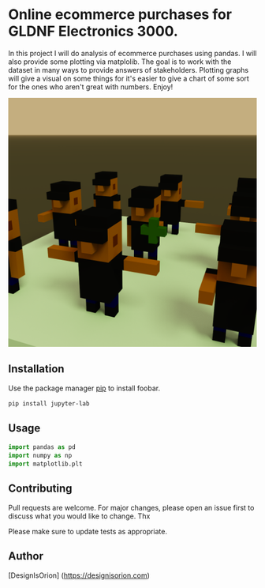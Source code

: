 # Online ecommerce purchases for GLDNF Electronics 3000.

In this project I will do analysis of ecommerce purchases using pandas. I will also provide some plotting via matplolib. The goal is to work with the dataset in many ways to provide answers of stakeholders. Plotting graphs will give a visual on some things for it's easier to give a chart of some sort for the ones who aren't great with numbers. Enjoy!

<img src="https://github.com/DesignisOrion/GLDNF-Online-Orders-3000/blob/main/img/GroupOfFloppy2.png"/>


## Installation

Use the package manager [pip](https://pip.pypa.io/en/stable/) to install foobar.

```bash
pip install jupyter-lab
```

## Usage

```python
import pandas as pd
import numpy as np
import matplotlib.plt
```

## Contributing
Pull requests are welcome. For major changes, please open an issue first to discuss what you would like to change. Thx

Please make sure to update tests as appropriate.

## Author
[DesignIsOrion] (https://designisorion.com)
